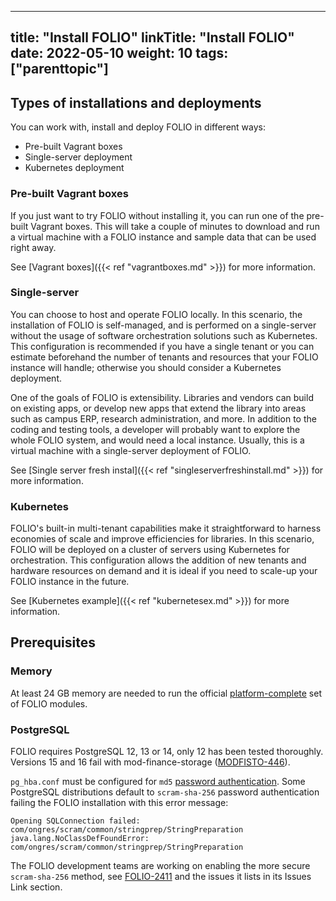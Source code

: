 
---
title: "Install FOLIO"
linkTitle: "Install FOLIO"
date: 2022-05-10
weight: 10
tags: ["parenttopic"]
---

## Types of installations and deployments

You can work with, install and deploy FOLIO in different ways:

* Pre-built Vagrant boxes
* Single-server deployment
* Kubernetes deployment

### Pre-built Vagrant boxes

If you just want to try FOLIO without installing it, you can run one of the pre-built Vagrant boxes. This will take a couple of minutes to download and run a virtual machine with a FOLIO instance and sample data that can be used right away.

See [Vagrant boxes]({{< ref "vagrantboxes.md" >}}) for more information.

### Single-server

You can choose to host and operate FOLIO locally. In this scenario, the installation of FOLIO is self-managed, and is performed on a single-server without the usage of software orchestration solutions such as Kubernetes. This configuration is recommended if you have a single tenant or you can estimate beforehand the number of tenants and resources that your FOLIO instance will handle; otherwise you should consider a Kubernetes deployment.

One of the goals of FOLIO is extensibility. Libraries and vendors can build on existing apps, or develop new apps that extend the library into areas such as campus ERP, research administration, and more. In addition to the coding and testing tools, a developer will probably want to explore the whole FOLIO system, and would need a local instance. Usually, this is a virtual machine with a single-server deployment of FOLIO.

See [Single server fresh instal]({{< ref "singleserverfreshinstall.md" >}}) for more information.

### Kubernetes

FOLIO's built-in multi-tenant capabilities make it straightforward to harness economies of scale and improve efficiencies for libraries. In this scenario, FOLIO will be deployed on a cluster of servers using Kubernetes for orchestration. This configuration allows the addition of new tenants and hardware resources on demand and it is ideal if you need to scale-up your FOLIO instance in the future.

See [Kubernetes example]({{< ref "kubernetesex.md" >}}) for more information.

## Prerequisites

### Memory

At least 24 GB memory are needed to run the official [platform-complete](https://github.com/folio-org/platform-complete) set of FOLIO modules.

### PostgreSQL

FOLIO requires PostgreSQL 12, 13 or 14, only 12 has been tested thoroughly. Versions 15 and 16 fail with mod-finance-storage ([MODFISTO-446](https://issues.folio.org/browse/MODFISTO-446)).

`pg_hba.conf` must be configured for `md5` [password authentication](https://www.postgresql.org/docs/current/auth-password.html). Some PostgreSQL distributions default to `scram-sha-256` password authentication failing the FOLIO installation with this error message:

```
Opening SQLConnection failed: com/ongres/scram/common/stringprep/StringPreparation
java.lang.NoClassDefFoundError: com/ongres/scram/common/stringprep/StringPreparation
```

The FOLIO development teams are working on enabling the more secure `scram-sha-256` method, see [FOLIO-2411](https://issues.folio.org/browse/FOLIO-2411) and the issues it lists in its Issues Link section.
